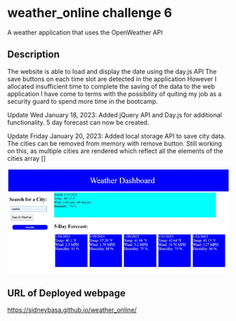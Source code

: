# weather_online challenge 6
A weather application that uses the OpenWeather API

## Description
The website is able to load and display the date using the day.js API
The save buttons on each time slot are detected in the application
However I allocated insufficient time to complete the saving of the data to the web application
I have come to terms with the possibility of quiting my job as a security guard to spend more time in the bootcamp.

Update Wed January 18, 2023: Added jQuery API and Day.js for additional functionality. 5 day forecast can now be created.

Update Friday January 20, 2023: Added local storage API to save city data. The cities can be removed from memory with remove button.
Still working on this, as multiple cities are rendered which reflect all the elements of the cities array []

![A screen shot of the partially functioning weather data website](/screenshot.jpg)

## URL of Deployed webpage
https://sidneybasa.github.io/weather_online/
